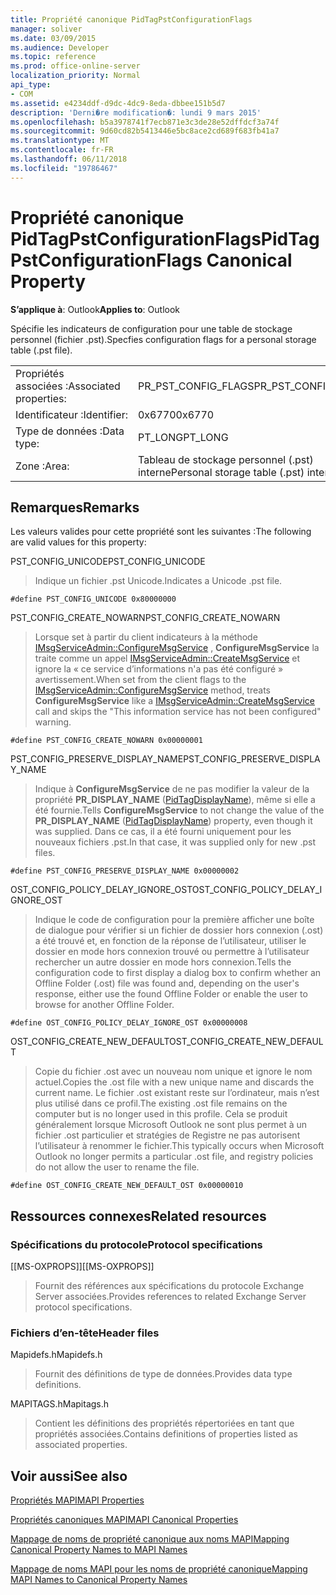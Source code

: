 ```yaml
---
title: Propriété canonique PidTagPstConfigurationFlags
manager: soliver
ms.date: 03/09/2015
ms.audience: Developer
ms.topic: reference
ms.prod: office-online-server
localization_priority: Normal
api_type:
- COM
ms.assetid: e4234ddf-d9dc-4dc9-8eda-dbbee151b5d7
description: 'Derni�re modification�: lundi 9 mars 2015'
ms.openlocfilehash: b5a3978741f7ecb871e3c3de28e52dffdcf3a74f
ms.sourcegitcommit: 9d60cd82b5413446e5bc8ace2cd689f683fb41a7
ms.translationtype: MT
ms.contentlocale: fr-FR
ms.lasthandoff: 06/11/2018
ms.locfileid: "19786467"
---
```

# <a name="pidtagpstconfigurationflags-canonical-property"></a><span data-ttu-id="25b70-103">Propriété canonique PidTagPstConfigurationFlags</span><span class="sxs-lookup"><span data-stu-id="25b70-103">PidTagPstConfigurationFlags Canonical Property</span></span>
  
<span data-ttu-id="25b70-104">**S’applique à**: Outlook</span><span class="sxs-lookup"><span data-stu-id="25b70-104">**Applies to**: Outlook</span></span> 
  
<span data-ttu-id="25b70-105">Spécifie les indicateurs de configuration pour une table de stockage personnel (fichier .pst).</span><span class="sxs-lookup"><span data-stu-id="25b70-105">Specfies configuration flags for a personal storage table (.pst file).</span></span>
  
|||
|:-----|:-----|
|<span data-ttu-id="25b70-106">Propriétés associées :</span><span class="sxs-lookup"><span data-stu-id="25b70-106">Associated properties:</span></span>  <br/> |<span data-ttu-id="25b70-107">PR_PST_CONFIG_FLAGS</span><span class="sxs-lookup"><span data-stu-id="25b70-107">PR_PST_CONFIG_FLAGS</span></span>  <br/> |
|<span data-ttu-id="25b70-108">Identificateur :</span><span class="sxs-lookup"><span data-stu-id="25b70-108">Identifier:</span></span>  <br/> |<span data-ttu-id="25b70-109">0x6770</span><span class="sxs-lookup"><span data-stu-id="25b70-109">0x6770</span></span>  <br/> |
|<span data-ttu-id="25b70-110">Type de données :</span><span class="sxs-lookup"><span data-stu-id="25b70-110">Data type:</span></span>  <br/> |<span data-ttu-id="25b70-111">PT_LONG</span><span class="sxs-lookup"><span data-stu-id="25b70-111">PT_LONG</span></span>  <br/> |
|<span data-ttu-id="25b70-112">Zone :</span><span class="sxs-lookup"><span data-stu-id="25b70-112">Area:</span></span>  <br/> |<span data-ttu-id="25b70-113">Tableau de stockage personnel (.pst) interne</span><span class="sxs-lookup"><span data-stu-id="25b70-113">Personal storage table (.pst) internal</span></span>  <br/> |
   
## <a name="remarks"></a><span data-ttu-id="25b70-114">Remarques</span><span class="sxs-lookup"><span data-stu-id="25b70-114">Remarks</span></span>

<span data-ttu-id="25b70-115">Les valeurs valides pour cette propriété sont les suivantes :</span><span class="sxs-lookup"><span data-stu-id="25b70-115">The following are valid values for this property:</span></span>
  
<span data-ttu-id="25b70-116">PST_CONFIG_UNICODE</span><span class="sxs-lookup"><span data-stu-id="25b70-116">PST_CONFIG_UNICODE</span></span>
  
> <span data-ttu-id="25b70-117">Indique un fichier .pst Unicode.</span><span class="sxs-lookup"><span data-stu-id="25b70-117">Indicates a Unicode .pst file.</span></span> 
    
   `#define PST_CONFIG_UNICODE 0x80000000`
    
<span data-ttu-id="25b70-118">PST_CONFIG_CREATE_NOWARN</span><span class="sxs-lookup"><span data-stu-id="25b70-118">PST_CONFIG_CREATE_NOWARN</span></span>
  
> <span data-ttu-id="25b70-119">Lorsque set à partir du client indicateurs à la méthode [IMsgServiceAdmin::ConfigureMsgService](imsgserviceadmin-configuremsgservice.md) , **ConfigureMsgService** la traite comme un appel [IMsgServiceAdmin::CreateMsgService](imsgserviceadmin-createmsgservice.md) et ignore la « ce service d’informations n'a pas été configuré » avertissement.</span><span class="sxs-lookup"><span data-stu-id="25b70-119">When set from the client flags to the [IMsgServiceAdmin::ConfigureMsgService](imsgserviceadmin-configuremsgservice.md) method, treats **ConfigureMsgService** like a [IMsgServiceAdmin::CreateMsgService](imsgserviceadmin-createmsgservice.md) call and skips the "This information service has not been configured" warning.</span></span> 
    
   `#define PST_CONFIG_CREATE_NOWARN 0x00000001`
    
<span data-ttu-id="25b70-120">PST_CONFIG_PRESERVE_DISPLAY_NAME</span><span class="sxs-lookup"><span data-stu-id="25b70-120">PST_CONFIG_PRESERVE_DISPLAY_NAME</span></span>
  
> <span data-ttu-id="25b70-121">Indique à **ConfigureMsgService** de ne pas modifier la valeur de la propriété **PR_DISPLAY_NAME** ([PidTagDisplayName](pidtagdisplayname-canonical-property.md)), même si elle a été fournie.</span><span class="sxs-lookup"><span data-stu-id="25b70-121">Tells **ConfigureMsgService** to not change the value of the **PR_DISPLAY_NAME** ([PidTagDisplayName](pidtagdisplayname-canonical-property.md)) property, even though it was supplied.</span></span> <span data-ttu-id="25b70-122">Dans ce cas, il a été fourni uniquement pour les nouveaux fichiers .pst.</span><span class="sxs-lookup"><span data-stu-id="25b70-122">In that case, it was supplied only for new .pst files.</span></span>
    
   `#define PST_CONFIG_PRESERVE_DISPLAY_NAME 0x00000002`
    
<span data-ttu-id="25b70-123">OST_CONFIG_POLICY_DELAY_IGNORE_OST</span><span class="sxs-lookup"><span data-stu-id="25b70-123">OST_CONFIG_POLICY_DELAY_IGNORE_OST</span></span>
  
> <span data-ttu-id="25b70-124">Indique le code de configuration pour la première afficher une boîte de dialogue pour vérifier si un fichier de dossier hors connexion (.ost) a été trouvé et, en fonction de la réponse de l’utilisateur, utiliser le dossier en mode hors connexion trouvé ou permettre à l’utilisateur rechercher un autre dossier en mode hors connexion.</span><span class="sxs-lookup"><span data-stu-id="25b70-124">Tells the configuration code to first display a dialog box to confirm whether an Offline Folder (.ost) file was found and, depending on the user's response, either use the found Offline Folder or enable the user to browse for another Offline Folder.</span></span>
    
   `#define OST_CONFIG_POLICY_DELAY_IGNORE_OST 0x00000008`
    
<span data-ttu-id="25b70-125">OST_CONFIG_CREATE_NEW_DEFAULT</span><span class="sxs-lookup"><span data-stu-id="25b70-125">OST_CONFIG_CREATE_NEW_DEFAULT</span></span>
  
> <span data-ttu-id="25b70-126">Copie du fichier .ost avec un nouveau nom unique et ignore le nom actuel.</span><span class="sxs-lookup"><span data-stu-id="25b70-126">Copies the .ost file with a new unique name and discards the current name.</span></span> <span data-ttu-id="25b70-127">Le fichier .ost existant reste sur l’ordinateur, mais n’est plus utilisé dans ce profil.</span><span class="sxs-lookup"><span data-stu-id="25b70-127">The existing .ost file remains on the computer but is no longer used in this profile.</span></span> <span data-ttu-id="25b70-128">Cela se produit généralement lorsque Microsoft Outlook ne sont plus permet à un fichier .ost particulier et stratégies de Registre ne pas autorisent l’utilisateur à renommer le fichier.</span><span class="sxs-lookup"><span data-stu-id="25b70-128">This typically occurs when Microsoft Outlook no longer permits a particular .ost file, and registry policies do not allow the user to rename the file.</span></span> 
    
   `#define OST_CONFIG_CREATE_NEW_DEFAULT_OST 0x00000010`
    
## <a name="related-resources"></a><span data-ttu-id="25b70-129">Ressources connexes</span><span class="sxs-lookup"><span data-stu-id="25b70-129">Related resources</span></span>

### <a name="protocol-specifications"></a><span data-ttu-id="25b70-130">Spécifications du protocole</span><span class="sxs-lookup"><span data-stu-id="25b70-130">Protocol specifications</span></span>

<span data-ttu-id="25b70-131">[[MS-OXPROPS]]</span><span class="sxs-lookup"><span data-stu-id="25b70-131">[[MS-OXPROPS]]</span></span> 
  
> <span data-ttu-id="25b70-132">Fournit des références aux spécifications du protocole Exchange Server associées.</span><span class="sxs-lookup"><span data-stu-id="25b70-132">Provides references to related Exchange Server protocol specifications.</span></span>
    
### <a name="header-files"></a><span data-ttu-id="25b70-133">Fichiers d’en-tête</span><span class="sxs-lookup"><span data-stu-id="25b70-133">Header files</span></span>

<span data-ttu-id="25b70-134">Mapidefs.h</span><span class="sxs-lookup"><span data-stu-id="25b70-134">Mapidefs.h</span></span>
  
> <span data-ttu-id="25b70-135">Fournit des définitions de type de données.</span><span class="sxs-lookup"><span data-stu-id="25b70-135">Provides data type definitions.</span></span>
    
<span data-ttu-id="25b70-136">MAPITAGS.h</span><span class="sxs-lookup"><span data-stu-id="25b70-136">Mapitags.h</span></span>
  
> <span data-ttu-id="25b70-137">Contient les définitions des propriétés répertoriées en tant que propriétés associées.</span><span class="sxs-lookup"><span data-stu-id="25b70-137">Contains definitions of properties listed as associated properties.</span></span>
    
## <a name="see-also"></a><span data-ttu-id="25b70-138">Voir aussi</span><span class="sxs-lookup"><span data-stu-id="25b70-138">See also</span></span>



[<span data-ttu-id="25b70-139">Propriétés MAPI</span><span class="sxs-lookup"><span data-stu-id="25b70-139">MAPI Properties</span></span>](mapi-properties.md)
  
[<span data-ttu-id="25b70-140">Propriétés canoniques MAPI</span><span class="sxs-lookup"><span data-stu-id="25b70-140">MAPI Canonical Properties</span></span>](mapi-canonical-properties.md)
  
[<span data-ttu-id="25b70-141">Mappage de noms de propriété canonique aux noms MAPI</span><span class="sxs-lookup"><span data-stu-id="25b70-141">Mapping Canonical Property Names to MAPI Names</span></span>](mapping-canonical-property-names-to-mapi-names.md)
  
[<span data-ttu-id="25b70-142">Mappage de noms MAPI pour les noms de propriété canonique</span><span class="sxs-lookup"><span data-stu-id="25b70-142">Mapping MAPI Names to Canonical Property Names</span></span>](mapping-mapi-names-to-canonical-property-names.md)

